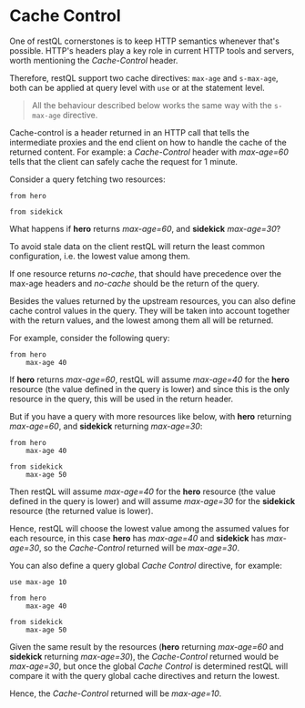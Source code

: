 # Cache Control

One of restQL cornerstones is to keep HTTP semantics whenever that's possible. HTTP's headers play a key role in current HTTP tools and servers, worth mentioning the _Cache-Control_ header.

Therefore, restQL support two cache directives: `max-age` and `s-max-age`, both can be applied at query level with `use` or at the statement level.

> All the behaviour described below works the same way with the `s-max-age` directive.

Cache-control is a header returned in an HTTP call that tells the intermediate proxies and the end client on how to handle the cache of the returned content. For example: a _Cache-Control_ header with _max-age=60_  tells that the client can safely cache the request for 1 minute.

Consider a query fetching two resources:

```
from hero

from sidekick
```
 
What happens if **hero** returns _max-age=60_, and **sidekick** _max-age=30_?

To avoid stale data on the client restQL will return the least common configuration, i.e. the lowest value among them.

If one resource returns _no-cache_, that should have precedence over the max-age headers and _no-cache_ should be the return of the query.

Besides the values returned by the upstream resources, you can also define cache control values in the query. They will be taken into account together with the return values, and the lowest among them all will be returned. 

For example, consider the following query:

```
from hero
    max-age 40
```

If **hero** returns _max-age=60_, restQL will assume _max-age=40_ for the **hero** resource (the value defined in the query is lower) and since this is the only resource in the query, this will be used in the return header.

But if you have a query with more resources like below, with **hero** returning _max-age=60_, and **sidekick** returning _max-age=30_:

```
from hero
    max-age 40

from sidekick
    max-age 50
```

Then restQL will assume _max-age=40_ for the **hero** resource (the value defined in the query is lower) and will assume _max-age=30_ for the **sidekick** resource (the returned value is lower).

Hence, restQL will choose the lowest value among the assumed values for each resource, in this case **hero** has _max-age=40_ and **sidekick** has _max-age=30_, so the _Cache-Control_ returned will be _max-age=30_.

You can also define a query global _Cache Control_ directive, for example:

```
use max-age 10

from hero
    max-age 40

from sidekick
    max-age 50
```

Given the same result by the resources (**hero** returning _max-age=60_ and **sidekick** returning _max-age=30_), the _Cache-Control_ returned would be _max-age=30_, but once the global _Cache Control_ is determined restQL will compare it with the query global cache directives and return the lowest.

Hence, the _Cache-Control_ returned will be _max-age=10_.
